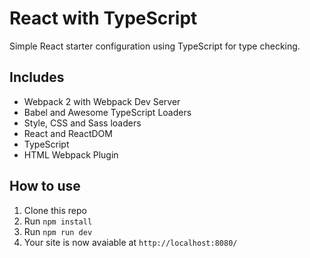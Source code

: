 # React with TypeScript

Simple React starter configuration using TypeScript for type checking.

## Includes
* Webpack 2 with Webpack Dev Server
* Babel and Awesome TypeScript Loaders
* Style, CSS and Sass loaders
* React and ReactDOM
* TypeScript
* HTML Webpack Plugin

## How to use

1. Clone this repo
2. Run `npm install`
3. Run `npm run dev`
4. Your site is now avaiable at `http://localhost:8080/`
